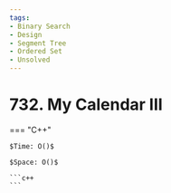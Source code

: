 ```yaml
---
tags:
- Binary Search
- Design
- Segment Tree
- Ordered Set
- Unsolved
---
```



# 732. My Calendar III

=== "C++"

    $Time: O()$

    $Space: O()$

    ```c++
    ```